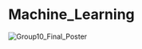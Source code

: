 # Machine_Learning
![Group10_Final_Poster](https://user-images.githubusercontent.com/56186644/192441652-b704f964-6cbc-4aba-a900-6e7451a0fa72.png)
